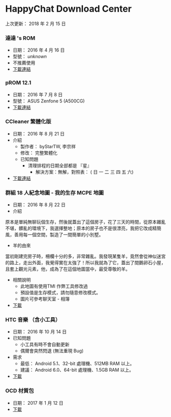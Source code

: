 # HappyChat Download Center
上次更新： 2018 年 2 月 15 日
### 達達 's ROM
- 日期： 2016 年 4 月 16 日
- 型號： _unknown_
- 不推薦使用
- [下載連結](https://mega.nz/#!cI41xBBS!2KCPviG-GeWVC9QpDTuzZDkXNbhV2taUNQuEYwu1bys)
### pROM 12.1
- 日期： 2016 年 7 月 8 日
- 型號： ASUS Zenfone 5 (A500CG)
- [下載連結](https://mega.nz/#F!rxtAWSYZ!lOI_eCXho9Q9wnqhA8-nXg)
### CCleaner 繁體化版
- 日期： 2016 年 8 月 21 日
- 介紹
  - 製作者： byStarTW, 李宗祥
  - 修改： 完整繁體化
  - 已知問題
    - 清理排程的日期全部都是 『星』
      - 解決方案：無解，對照表： ( 日 一 二 三 四 五 六)
- [下載連結](https://drive.google.com/file/d/0BzLhktb81IFhaUtZWHk2U2RfUG8/view)
### 群組 18 人紀念地圖 - 我的生存 MCPE 地圖
- 日期： 2016 年 8 月 22 日
- 介紹

原本是單純無聊玩個生存，然後就蓋出了這個房子，花了三天的時間，從原本雜亂不堪，髒亂的環境下，我選擇整地；原本的房子也不是很漂亮，我把它改成精簡風，善用每一個空間，製造了一間簡單的小別墅。
  - 羊的由來

  當初剛建完房子時，柵欄十分的多，非常雜亂。我發現某隻羊，竟然會從神似迷宮的路上，走出外面，我覺得實在太強了！所以我就為了它，蓋出了間鵝卵石小屋，且套上觀光元素，他，成為了在這個地圖當中，最受尊敬的羊。
  - 相關說明
    - 此地圖有使用TMI 作弊工具修改過
    - 預設值是生存模式，請勿隨意修改模式。
    - 圖片可參考聊天室 - 相簿
- [下載](https://drive.google.com/file/d/0BzLhktb81IFhQWpyX0hMclptWGs/view)
### HTC 音樂 （含小工具）
- 日期： 2016 年 10 月 14 日
- 已知問題
  - 小工具有時不會自動更新
  - 偶爾會突然閃退 (無法重現 Bug)
- 需求
  - 最低： Android 5.1、32-bit 處理機、512MB RAM 以上。
  - 建議： Android 6.0、64-bit 處理機、1.5GB RAM 以上。
- [下載](https://drive.google.com/file/d/0BzLhktb81IFhOEJFUUdDMmxDVWc/view?usp=drivesdk)
### OCD 材質包
- 日期： 2017 年 1 月 12 日
- [下載](https://drive.google.com/open?id=0BzLhktb81IFhZjV0aVR2RHg4Wm8)